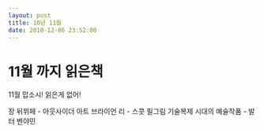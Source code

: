 ```yaml
---
layout: post
title: 10년 11월
date: 2010-12-06 23:52:00
---
```


# 11월 까지 읽은책
11월 맙소시! 읽은게 없어!

장 뒤뷔페 - 아웃사이더 아트
브라이언 리 - 스콧 필그림
기술복제 시대의 예술작품 - 발터 벤야민